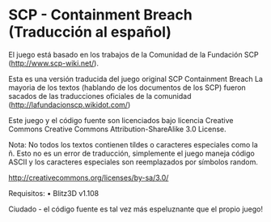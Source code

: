 # SCP - Containment Breach  (Traducción al español) 

El juego está basado en los trabajos de la Comunidad de la Fundación SCP (http://www.scp-wiki.net/).

Esta es una versión traducida del juego original SCP Containment Breach
La mayoria de los textos (hablando de los documentos de los SCP) fueron sacados de las traducciones oficiales de la comunidad (http://lafundacionscp.wikidot.com/)

Este juego y el código fuente son licenciados bajo licencia Creative Commons Creative Commons Attribution-ShareAlike 3.0 License.

Nota: No todos los textos contienen tíldes o caracteres especiales como la ñ. Esto no es un error de traducción, simplemente el juego maneja código ASCII y los caracteres especiales son reemplazados por símbolos random.

http://creativecommons.org/licenses/by-sa/3.0/

Requisitos:
•	Blitz3D v1.108

 Ciudado - el código fuente es tal vez más espeluznante que el propio juego!
